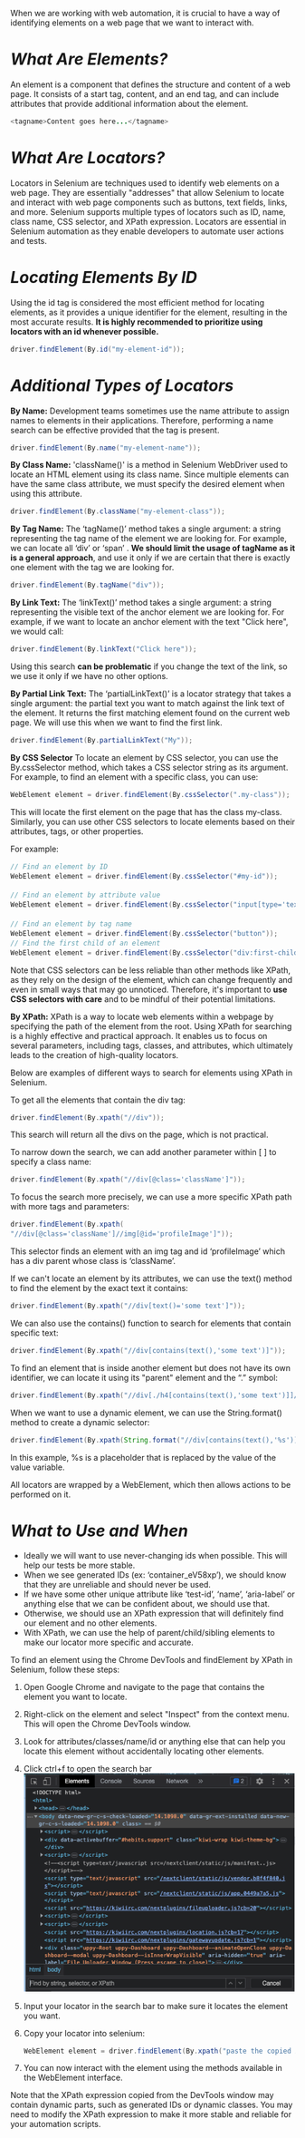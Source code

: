 When we are working with web automation, it is crucial to have a way of identifying elements on a web page that we want to interact with. 
# *What Are Elements?*
An element is a component that defines the structure and content of a web page. 
It consists of a start tag, content, and an end tag, and can include attributes that provide additional information about the element. 
```java
<tagname>Content goes here...</tagname>
```
# *What Are Locators?*
Locators in Selenium are techniques used to identify web elements on a web page. 
They are essentially "addresses" that allow Selenium to locate and interact with web page components such as buttons, text fields, links, and more. 
Selenium supports multiple types of locators such as ID, name, class name, CSS selector, and XPath expression. 
Locators are essential in Selenium automation as they enable developers to automate user actions and tests.

# *Locating Elements By ID*
Using the id tag is considered the most efficient method for locating elements, as it provides a unique identifier for the element, resulting in the most accurate results. 
**It is highly recommended to prioritize using locators with an id whenever possible.**
```java
driver.findElement(By.id("my-element-id"));
```

# *Additional Types of Locators*
**By Name:**
Development teams sometimes use the name attribute to assign names to elements in their applications. 
Therefore, performing a name search can be effective provided that the tag is present.
```java
driver.findElement(By.name("my-element-name"));
```

**By Class Name:**
'className()' is a method in Selenium WebDriver used to locate an HTML element using its class name. Since multiple elements can have the same class attribute, we must specify the desired element when using this attribute.
```java
driver.findElement(By.className("my-element-class"));
```

**By Tag Name:**
The ‘tagName()’ method takes a single argument: a string representing the tag name of the element we are looking for. 
For example, we can locate all ‘div’ or ‘span’ .
**We should limit the usage of tagName as it is a general approach**, and use it only if we are certain that there is exactly one element with the tag we are looking for.
```java
driver.findElement(By.tagName("div"));
```

**By Link Text:**
The ‘linkText()’ method takes a single argument: a string representing the visible text of the anchor element we are looking for. 
For example, if we want to locate an anchor element with the text "Click here", we would call:
```java
driver.findElement(By.linkText("Click here"));
```
Using this search **can be problematic** if you change the text of the link, so we use it only if we have no other options.

**By Partial Link Text:**
The ‘partialLinkText()’ is a locator strategy that takes a single argument: the partial text you want to match against the link text of the element. 
It returns the first matching element found on the current web page. We will use this when we want to find the first link.
```java
driver.findElement(By.partialLinkText("My"));
```

**By CSS Selector**
To locate an element by CSS selector, you can use the By.cssSelector method, which takes a CSS selector string as its argument.
For example, to find an element with a specific class, you can use:
```java
WebElement element = driver.findElement(By.cssSelector(".my-class"));
```
This will locate the first element on the page that has the class my-class.
Similarly, you can use other CSS selectors to locate elements based on their attributes, tags, or other properties. 

For example:
```java
// Find an element by ID
WebElement element = driver.findElement(By.cssSelector("#my-id"));

// Find an element by attribute value
WebElement element = driver.findElement(By.cssSelector("input[type='text']"));

// Find an element by tag name
WebElement element = driver.findElement(By.cssSelector("button"));
// Find the first child of an element
WebElement element = driver.findElement(By.cssSelector("div:first-child"));
```
Note that CSS selectors can be less reliable than other methods like XPath, as they rely on the design of the element, which can change frequently and even in small ways that may go unnoticed. 
Therefore, it's important to **use CSS selectors with care** and to be mindful of their potential limitations.

**By XPath:**
XPath is a way to locate web elements within a webpage by specifying the path of the element from the root. Using XPath for searching is a highly effective and practical approach. 
It enables us to focus on several parameters, including tags, classes, and attributes, which ultimately leads to the creation of high-quality locators.

Below are examples of different ways to search for elements using XPath in Selenium.

To get all the elements that contain the div tag:
```java
driver.findElement(By.xpath("//div"));
```
This search will return all the divs on the page, which is not practical. 

To narrow down the search, we can add another parameter within [ ] to specify a class name:
```java
driver.findElement(By.xpath("//div[@class='className']"));
```

To focus the search more precisely, we can use a more specific XPath path with more tags and parameters:
```java
driver.findElement(By.xpath(
"//div[@class='className']//img[@id='profileImage']"));
```
This selector finds an element with an img tag and id ‘profileImage’ which has a div parent whose class is ‘className’.

If we can't locate an element by its attributes, we can use the text() method to find the element by the exact text it contains:
```java
driver.findElement(By.xpath("//div[text()='some text']"));
```
We can also use the contains() function to search for elements that contain specific text:
```java
driver.findElement(By.xpath("//div[contains(text(),'some text')]"));
```

To find an element that is inside another element but does not have its own identifier, we can locate it using its "parent" element and the “.” symbol:
```java
driver.findElement(By.xpath("//div[./h4[contains(text(),'some text')]]//img[contains(@src,'image.src')]"));
```

When we want to use a dynamic element, we can use the String.format() method to create a dynamic selector:
```java
driver.findElement(By.xpath(String.format("//div[contains(text(),'%s')]",value)));
```

In this example, %s is a placeholder that is replaced by the value of the value variable.


All locators are wrapped by a WebElement, which then allows actions to be performed on it.

# *What to Use and When*
- Ideally we will want to use never-changing ids when possible. This will help our tests be more stable.
- When we see generated IDs (ex: ‘container_eV58xp’), we should know that they are unreliable and should never be used.
- If we have some other unique attribute like ‘test-id’, ‘name’, ‘aria-label’ or anything else that we can be confident about, we should use that.
- Otherwise, we should use an XPath expression that will definitely find our element and no other elements.
- With XPath, we can use the help of parent/child/sibling elements to make our locator more specific and accurate.

To find an element using the Chrome DevTools and findElement by XPath in Selenium, follow these steps:

1. Open Google Chrome and navigate to the page that contains the element you want to locate.
1. Right-click on the element and select "Inspect" from the context menu. This will open the Chrome DevTools window.
1. Look for attributes/classes/name/id or anything else that can help you locate this element without accidentally locating other elements.
1. Click ctrl+f to open the search bar
![.guides/img/image7](./image7.png)

1. Input your locator in the search bar to make sure it locates the element you want.
1. Copy your locator into selenium:
    ```java
    WebElement element = driver.findElement(By.xpath("paste the copied XPath expression here"));
    ```

1. You can now interact with the element using the methods available in the WebElement interface.

Note that the XPath expression copied from the DevTools window may contain dynamic parts, such as generated IDs or dynamic classes. You may need to modify the XPath expression to make it more stable and reliable for your automation scripts. 